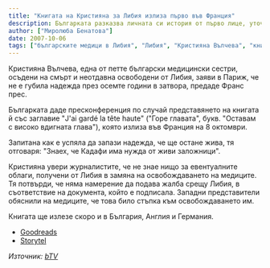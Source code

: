 ```yaml
---
title: "Книгата на Кристияна за Либия излиза първо във Франция"
description: Българката разказва личната си история от първо лице, уточни репортерката на bTV Миролюба Бенатова, която е съдействала за появата на книгата. Кристияна е споделила преживяванията си пред нея и френската авторка Мари Терез Кюни непосредствено след завръщането си от Либия.
author: ["Миролюба Бенатова"]
date: 2007-10-06
tags: ["българските медици в Либия", "Либия", "Кристияна Вълчева", "книга"]
---
```


Кристияна Вълчева, една от петте български медицински сестри, осъдени на смърт и неотдавна освободени от Либия, заяви в Париж, че не е губила надежда през осемте години в затвора, предаде Франс прес.

Българката даде пресконференция по случай представянето на книгата й със заглавие "J'ai gardé la tête haute" ("Горе главата", букв. "Оставам с високо вдигната глава"), която излиза във Франция на 8 октомври.

Запитана как е успяла да запази надежда, че ще остане жива, тя отговаря: "Знаех, че Кадафи има нужда от живи заложници".

Кристияна увери журналистите, че не знае нищо за евентуалните облаги, получени от Либия в замяна на освобождаването на медиците. Тя потвърди, че няма намерение да подава жалба срещу Либия, в съответствие на документа, който е подписала. Западни представители обяснили на медиците, че това било стъпка към освобождаването им.

Книгата ще излезе скоро и в България, Англия и Германия.

- [Goodreads](https://www.goodreads.com/book/show/78932172)
- [Storytel](https://www.storytel.com/bg/books/8-%D0%B3%D0%BE%D0%B4%D0%B8%D0%BD%D0%B8-%D0%B7%D0%B0%D0%BB%D0%BE%D0%B6%D0%BD%D0%B8%D1%86%D0%B0-%D0%BD%D0%B0-%D0%BA%D0%B0%D0%B4%D0%B0%D1%84%D0%B8-1311976)

*Източник: [bTV](https://btvnovinite.bg/60642-Knigata_na_Kristiyana_za_Libiya_izliza_parvo_vav_Frantsiya.html)*
